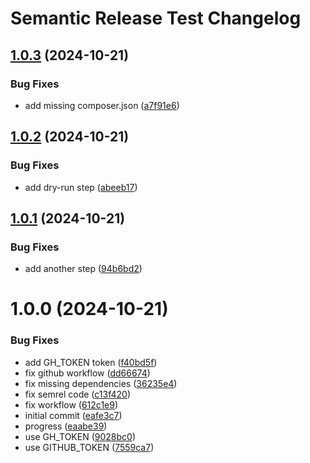 # Semantic Release Test Changelog

## [1.0.3](https://github.com/sadok-f/semantic-release-test/compare/1.0.2...1.0.3) (2024-10-21)


### Bug Fixes

* add missing composer.json ([a7f91e6](https://github.com/sadok-f/semantic-release-test/commit/a7f91e682074b3a5da35b7e645d2330736aa2ec3))

## [1.0.2](https://github.com/sadok-f/semantic-release-test/compare/1.0.1...1.0.2) (2024-10-21)


### Bug Fixes

* add dry-run step ([abeeb17](https://github.com/sadok-f/semantic-release-test/commit/abeeb17ed7cbfc7bf71d2be895c658ccca78b0b1))

## [1.0.1](https://github.com/sadok-f/semantic-release-test/compare/1.0.0...1.0.1) (2024-10-21)


### Bug Fixes

* add another step ([94b6bd2](https://github.com/sadok-f/semantic-release-test/commit/94b6bd2e335ff4342385061a9dbf94dfe18ea9e6))

# 1.0.0 (2024-10-21)


### Bug Fixes

* add GH_TOKEN token ([f40bd5f](https://github.com/sadok-f/semantic-release-test/commit/f40bd5fb0560f4e0bf19ca63ec666608fc688070))
* fix github workflow ([dd66674](https://github.com/sadok-f/semantic-release-test/commit/dd666742fa4c85afc18f7e58bea8a808d6e454d1))
* fix missing dependencies ([36235e4](https://github.com/sadok-f/semantic-release-test/commit/36235e4cdddc69011c4a5a7d24058ab9b8ddd6c3))
* fix semrel code ([c13f420](https://github.com/sadok-f/semantic-release-test/commit/c13f42007ed5cf6fc3cebbc4e7117fa90f47c687))
* fix workflow ([612c1e9](https://github.com/sadok-f/semantic-release-test/commit/612c1e9a060ce294e9a711d2bde6a628e9d6c5cc))
* initial commit ([eafe3c7](https://github.com/sadok-f/semantic-release-test/commit/eafe3c78563841a81b629d0bb2348fe88c78b9ce))
* progress ([eaabe39](https://github.com/sadok-f/semantic-release-test/commit/eaabe398f3b316dd4738366f531172c0f53dd692))
* use GH_TOKEN ([9028bc0](https://github.com/sadok-f/semantic-release-test/commit/9028bc07e7131064575117b9cfb8b460facef5e2))
* use GITHUB_TOKEN ([7559ca7](https://github.com/sadok-f/semantic-release-test/commit/7559ca7df879e79ec8caeb7f8979757ea12cafa7))
